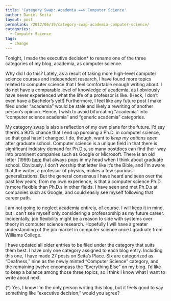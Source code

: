 ```yaml
---
title: 'Category Swap: Academia ==> Computer Science'
author: Daniel Seita
layout: post
permalink: /2012/06/19/category-swap-academia-computer-science/
categories:
  - Computer Science
tags:
  - change
---
```

Tonight, I made the executive decision* to rename one of the three categories of my blog, academia, as computer science.

Why did I do this? Lately, as a result of taking more high-level computer science courses and independent research, I have found more topics related to computer science that I feel comfortable enough writing about. I do not have a comparable level of knowledge of academia, as I obviously have never experienced what the life of a professor is like. (Heck, I don&#8217;t even have a Bachelor&#8217;s yet!) Furthermore, I feel like any future post I make filed under &#8220;academia&#8221; would be stale and likely a rewriting of another person&#8217;s opinion. Hence, I wish to avoid bifurcating &#8220;academia&#8221; into &#8220;computer science academia&#8221; and &#8220;generic academia&#8221; categories.

My category swap is also a reflection of my own plans for the future. I&#8217;d say there&#8217;s a 90% chance that I end up pursuing a Ph.D. in computer science, so that goal hasn&#8217;t changed. I do, though, want to *keep my options open* after graduate school. Computer science is a unique field in that there is significant industry demand for Ph.D.s, so many postdocs can find their way into prominent companies such as Google or Microsoft. There is an old letter (1999) [here][1] that always pops in my head when I think about graduate school. Obviously, I don&#8217;t worship that letter like it&#8217;s the Bible, and I&#8217;m aware that the writer, a professor of physics, makes a few spurious generalizations. But the general consensus I have heard and seen over the past few years, from my own experience, is that a computer science Ph.D. *is* more flexible than Ph.D.s in other fields. I have seen and met Ph.D.s at companies such as Google, and could easily see myself following that career path.

I am not going to neglect academia entirely, of course. I will keep it in mind, but I can&#8217;t see myself only considering a professorship as my future career. Incidentally, job flexibility might be a reason to side with systems over theory in computer science research. Hopefully I will have a greater understanding of the job market in computer science once I graduate from Williams College.

I have updated all older entries to be filed under the category that suits them best. I have only one category assigned to each blog entry. Including this one, I have made 27 posts on Seita&#8217;s Place. Six are categorized as &#8220;Deafness,&#8221; nine as the newly minted &#8220;Computer Science&#8221; category, and the remaining twelve encompass the &#8220;Everything Else&#8221; on my blog. I&#8217;d like to keep a balance among those three topics, so I think I know what I want to write about next.

(*) Yes, I know I&#8217;m the only person writing this blog, but it feels good to say something like &#8220;executive decision,&#8221; would you agree?

 [1]: http://wuphys.wustl.edu/~katz/scientist.html